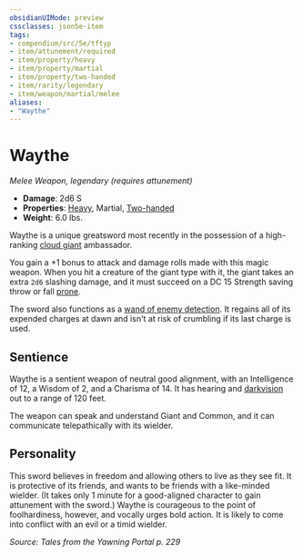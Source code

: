 ```yaml
---
obsidianUIMode: preview
cssclasses: json5e-item
tags:
- compendium/src/5e/tftyp
- item/attunement/required
- item/property/heavy
- item/property/martial
- item/property/two-handed
- item/rarity/legendary
- item/weapon/martial/melee
aliases: 
- "Waythe"
---
```

# Waythe
*Melee Weapon, legendary (requires attunement)*  

- **Damage**: 2d6 S
- **Properties**: [Heavy](_item-properties.md#Heavy), Martial, [Two-handed](_item-properties.md#Two-handed)
- **Weight**: 6.0 lbs.

Waythe is a unique greatsword most recently in the possession of a high-ranking [cloud giant](b_cloud-giant.md) ambassador.

You gain a +1 bonus to attack and damage rolls made with this magic weapon. When you hit a creature of the giant type with it, the giant takes an extra `2d6` slashing damage, and it must succeed on a DC 15 Strength saving throw or fall [prone](_conditions.md#prone).

The sword also functions as a [wand of enemy detection](compendium/items/wand-of-enemy-detection.md). It regains all of its expended charges at dawn and isn't at risk of crumbling if its last charge is used.

## Sentience

Waythe is a sentient weapon of neutral good alignment, with an Intelligence of 12, a Wisdom of 2, and a Charisma of 14. It has hearing and [darkvision](_senses.md#darkvision) out to a range of 120 feet.

The weapon can speak and understand Giant and Common, and it can communicate telepathically with its wielder.

## Personality

This sword believes in freedom and allowing others to live as they see fit. It is protective of its friends, and wants to be friends with a like-minded wielder. (It takes only 1 minute for a good-aligned character to gain attunement with the sword.) Waythe is courageous to the point of foolhardiness, however, and vocally urges bold action. It is likely to come into conflict with an evil or a timid wielder.

*Source: Tales from the Yawning Portal p. 229*